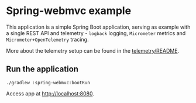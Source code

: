 # Spring-webmvc example

This application is a simple Spring Boot application, serving as example with a single REST API
and telemetry - `logback` logging, `Micrometer` metrics and `Micrometer+OpenTelemetry` tracing.

More about the telemetry setup can be found in the
[telemetry/README](src%2Fmain%2Fkotlin%2Fcom%2Fvacuumlabs%2Fexample%2Ftelemetry%2FREADME.md).

## Run the application

```shell
./gradlew :spring-webmvc:bootRun
```

Access app at [http://localhost:8080](http://localhost:8080).
